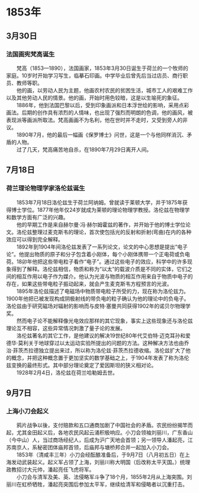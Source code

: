 # 1853年
## 3月30日
### 法国画宪梵高诞生
　　梵高（1853—1890），法国画家，1853年3月30日诞生于荷兰的一个牧师的家庭。10岁时开始学习写生，临摹石印画。中学毕业后曾先后当过店员、商行职员、教师等职。<br>　　他的画，以劳动人民为主题，他画农村农民的贫困生活，城市工人的艰难工作以及其他劳动人民的情景。他的画，开始时用色较暗，这是以生喻死的象征。<br>　　1886年，他到法国巴黎以后，受到印象画派和日本浮世绘的影响，采用点彩画法。后期的创作具有浓烈的人情味，也出现了强烈而明朗的色调，他的画风，被表现派等画派所取法。梵高画画不为名利，他在世时并不走时，又受到旁人的非议。<br>　　1890年7月，他的最后一幅画《保罗博士》问世，这是一个与他同样消沉、矛盾的人物。<br>　　过了几天，梵高痛苦地自杀，在1890年7月29日离开人间。
## 7月18日
### 荷兰理论物理学家洛伦兹诞生
　　1853年7月18日洛伦兹生于荷兰阿纳姆。曾就读于莱顿大学，并于1875年获得博士学位。1877年他年仅24岁就成为莱顿的理论物理学教授。洛伦兹在物理学和数学方面有广泛的兴趣。<br>　　他的早期工作是来自赫尔曼·冯·赫尔姆霍兹的著作，并开始于他的博士学位论文。洛伦兹整理过麦克斯韦的理论，首次使包括光的反射和折射(弯曲)在内的各种效应可以得到完全解释。<br>　　1892年到1904年间洛伦兹发表了一系列论文，论文的中心思想是提出“电子论”。他提出物质的原子和分子包含着小刚体，每个小刚体携带一个正电荷或负电荷。18卯年他把这些带电粒子看作“电子”。通过这些电子的效应，科学中的许多现象得到了解释。洛伦兹相信，物质和称为“以太”的载波介质是不同的实体，它们之间的相互作用以电子作为媒介。他认为光波与物质的相互作用来自于物质中电子的存在，如果这些带电粒子振动起来，就会产生麦克斯韦方程预言的光波。<br>　　1895年洛伦兹描述了电磁场中物质带电粒子所受的力，现在称为洛伦兹力。1900年他把已被发现构成阴极射线的带负电的粒子确认为他的理论中的负电子。洛伦兹由于研究磁场对辐射的影响而与皮特·塞曼共同获得1902年的诺贝尔物理学奖。<br>　　然而电子论不能解释像光电效应那样的其它现象，事实上这些现象还与洛伦兹理论互不相容，这些异常情况刺激了量子论的发展。<br>　　洛伦兹著名的其它工作，是他建议的解决19世纪80年代艾伯特·迈克耳孙和爱德华·莫利关于地球穿过以太运动实验所提出的问题的方法。这种解决方法也由乔治·菲茨杰拉德独立提出来过，所以称为洛伦兹·菲茨杰拉德收缩。洛伦兹扩大了他的概念，并把这种概念置于更加坚实的数学基础之上，于1904年发表了称为洛伦兹变换的最终形式。其中部分理论奠定了爱因斯坦的狭义相对论。<br>　　1928年2月4日，洛伦兹在荷兰哈勒姆去世。
## 9月7日
### 上海小刀会起义
　　鸦片战争以後，支付赔款和五口通商加剧了中国社会的矛盾。农民纷纷揭竿而起，尤其金田起义后，各地农民风起云涌积极响应。小刀会领袖刘丽川，广东香山（今中山）人，当过商场经纪人，后成为沪广天地会首领；另一领导人潘起亮，江苏南京人，系秘密团体庙邦首领，后庙邦与塘桥邦合并一起加入小刀会。<br>　　1853年（清咸丰三年）小刀会经酝酿准备后，于9月7日（八月初五日）在上海发动武装起义。起义军占领了上海，刘丽川称大明国（后改称太平天国。）统理政教招讨大元帅，潘起亮任飞虎将军。<br>　　小刀会与清军及美、英、法侵略军斗争了18个月，1855年2月从上海突围。刘丽川在虹桥牺牲，潘起亮突围后参加太平军，继续给清军和侵略者以沉重打击。
<comment/>